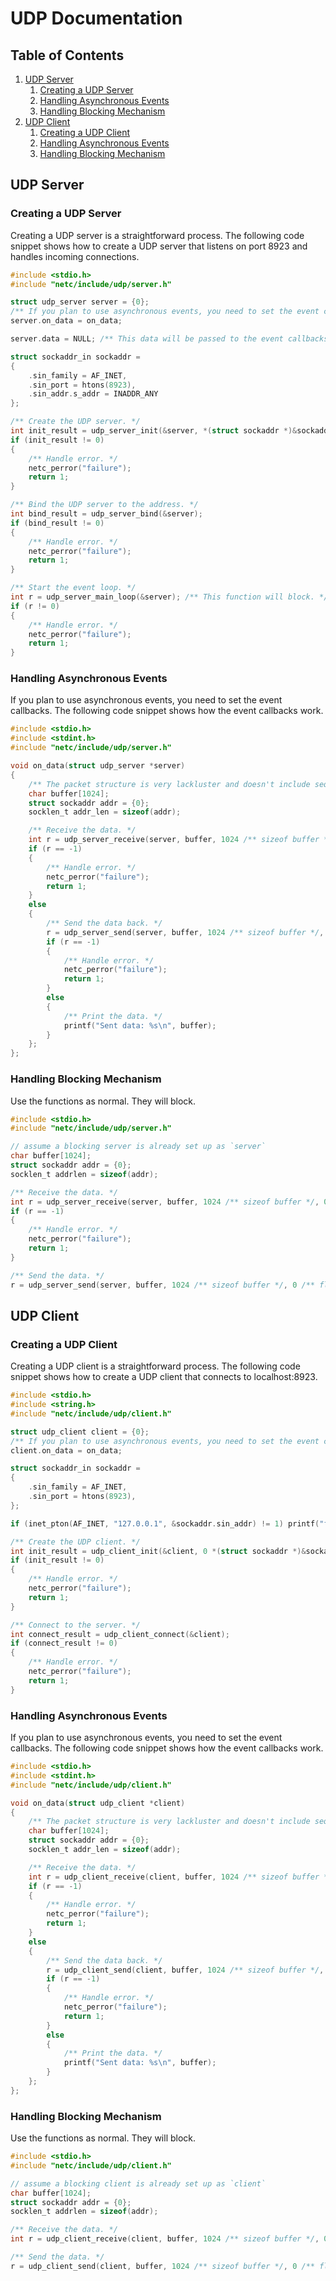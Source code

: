 # UDP Documentation

## Table of Contents
1. [UDP Server](#udp-server)
    1. [Creating a UDP Server](#creating-a-udp-server)
    2. [Handling Asynchronous Events](#handling-asynchronous-events-server)
    3. [Handling Blocking Mechanism](#handling-blocking-mechanism-server)
2. [UDP Client](#udp-client)
    1. [Creating a UDP Client](#creating-a-udp-client)
    2. [Handling Asynchronous Events](#handling-asynchronous-events-client)
    3. [Handling Blocking Mechanism](#handling-blocking-mechanism-client)

## UDP Server <a name="udp-server"/>

### Creating a UDP Server <a name="creating-a-udp-server"/>
Creating a UDP server is a straightforward process. The following code snippet shows how to create a UDP server that listens on port 8923 and handles incoming connections.

```c
#include <stdio.h>
#include "netc/include/udp/server.h"

struct udp_server server = {0};
/** If you plan to use asynchronous events, you need to set the event callbacks. */
server.on_data = on_data;

server.data = NULL; /** This data will be passed to the event callbacks if ever needed. */

struct sockaddr_in sockaddr = 
{
    .sin_family = AF_INET,
    .sin_port = htons(8923),
    .sin_addr.s_addr = INADDR_ANY
};

/** Create the UDP server. */
int init_result = udp_server_init(&server, *(struct sockaddr *)&sockaddr, 1 /** use non-blocking mode or not */);
if (init_result != 0) 
{
    /** Handle error. */
    netc_perror("failure");
    return 1;
}

/** Bind the UDP server to the address. */
int bind_result = udp_server_bind(&server);
if (bind_result != 0) 
{
    /** Handle error. */
    netc_perror("failure");
    return 1;
}

/** Start the event loop. */
int r = udp_server_main_loop(&server); /** This function will block. */
if (r != 0) 
{
    /** Handle error. */
    netc_perror("failure");
    return 1;
}
```

### Handling Asynchronous Events <a name="handling-asynchronous-events-server"/>
If you plan to use asynchronous events, you need to set the event callbacks. The following code snippet shows how the event callbacks work.

```c
#include <stdio.h>
#include <stdint.h>
#include "netc/include/udp/server.h"

void on_data(struct udp_server *server)
{
    /** The packet structure is very lackluster and doesn't include sequence numbers, payload lengths, checksums, etc. */
    char buffer[1024];
    struct sockaddr addr = {0};
    socklen_t addr_len = sizeof(addr);

    /** Receive the data. */
    int r = udp_server_receive(server, buffer, 1024 /** sizeof buffer */, 0 /** flags */, &addr, &addr_len);
    if (r == -1) 
    {
        /** Handle error. */
        netc_perror("failure");
        return 1;
    }
    else
    {
        /** Send the data back. */
        r = udp_server_send(server, buffer, 1024 /** sizeof buffer */, 0 /** flags */, &addr, addr_len);
        if (r == -1) 
        {
            /** Handle error. */
            netc_perror("failure");
            return 1;
        }
        else
        {
            /** Print the data. */
            printf("Sent data: %s\n", buffer);
        }
    };
};
```

### Handling Blocking Mechanism <a name="handling-blocking-mechanism-server"/>

Use the functions as normal. They will block.

```c
#include <stdio.h>
#include "netc/include/udp/server.h"

// assume a blocking server is already set up as `server`
char buffer[1024];
struct sockaddr addr = {0};
socklen_t addrlen = sizeof(addr);

/** Receive the data. */
int r = udp_server_receive(server, buffer, 1024 /** sizeof buffer */, 0 /** flags */, &addr, &addrlen); // This will block until data is received.
if (r == -1) 
{
    /** Handle error. */
    netc_perror("failure");
    return 1;
}

/** Send the data. */
r = udp_server_send(server, buffer, 1024 /** sizeof buffer */, 0 /** flags */, &addr, addrlen); // This will block until the data is sent.
```

## UDP Client <a name="udp-client"/>

### Creating a UDP Client <a name="creating-a-udp-client"/>
Creating a UDP client is a straightforward process. The following code snippet shows how to create a UDP client that connects to localhost:8923.

```c
#include <stdio.h>
#include <string.h>
#include "netc/include/udp/client.h"

struct udp_client client = {0};
/** If you plan to use asynchronous events, you need to set the event callbacks. */
client.on_data = on_data;

struct sockaddr_in sockaddr = 
{
    .sin_family = AF_INET,
    .sin_port = htons(8923),
};

if (inet_pton(AF_INET, "127.0.0.1", &sockaddr.sin_addr) != 1) printf("failed to convert address.\n"); /** Handle error. */

/** Create the UDP client. */
int init_result = udp_client_init(&client, 0 *(struct sockaddr *)&sockaddr, 1 /** use non-blocking mode or not */);
if (init_result != 0) 
{
    /** Handle error. */
    netc_perror("failure");
    return 1;
}

/** Connect to the server. */
int connect_result = udp_client_connect(&client);
if (connect_result != 0) 
{
    /** Handle error. */
    netc_perror("failure");
    return 1;
}
```

### Handling Asynchronous Events <a name="handling-asynchronous-events-client"/>

If you plan to use asynchronous events, you need to set the event callbacks. The following code snippet shows how the event callbacks work.

```c
#include <stdio.h>
#include <stdint.h>
#include "netc/include/udp/client.h"

void on_data(struct udp_client *client)
{
    /** The packet structure is very lackluster and doesn't include sequence numbers, payload lengths, checksums, etc. */
    char buffer[1024];
    struct sockaddr addr = {0};
    socklen_t addr_len = sizeof(addr);

    /** Receive the data. */
    int r = udp_client_receive(client, buffer, 1024 /** sizeof buffer */, 0 /** flags */, &addr, &addr_len);
    if (r == -1) 
    {
        /** Handle error. */
        netc_perror("failure");
        return 1;
    }
    else
    {
        /** Send the data back. */
        r = udp_client_send(client, buffer, 1024 /** sizeof buffer */, 0 /** flags */, &addr, addr_len);
        if (r == -1) 
        {
            /** Handle error. */
            netc_perror("failure");
            return 1;
        }
        else
        {
            /** Print the data. */
            printf("Sent data: %s\n", buffer);
        }
    };
};
```

### Handling Blocking Mechanism <a name="handling-blocking-mechanism-client"/>

Use the functions as normal. They will block.

```c
#include <stdio.h>
#include "netc/include/udp/client.h"

// assume a blocking client is already set up as `client`
char buffer[1024];
struct sockaddr addr = {0};
socklen_t addrlen = sizeof(addr);

/** Receive the data. */
int r = udp_client_receive(client, buffer, 1024 /** sizeof buffer */, 0 /** flags */, &addr, &addrlen); // This will block until data is received.

/** Send the data. */
r = udp_client_send(client, buffer, 1024 /** sizeof buffer */, 0 /** flags */, &addr, addrlen); // This will block until the data is sent.
```